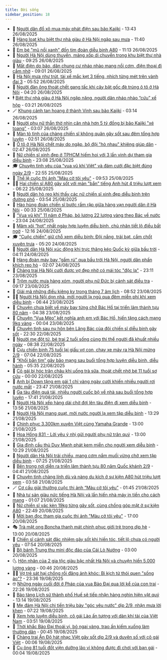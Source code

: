 ```yaml
---
title: Đời sống
sidebar_position: 18
---
```


<!-- dantri-doi-song:START -->
- 🥳 [Người dân đổ xô mua máy phát điện sau bão Kajiki](https://dantri.com.vn/doi-song/nguoi-dan-do-xo-mua-may-phat-dien-sau-bao-kajiki-20250826175204020.htm) - 13:43 26/08/2025
- 🌁 [Hàng loạt khu biệt thự nhà giàu ở Hà Nội ngập sau mưa](https://dantri.com.vn/doi-song/hang-loat-khu-biet-thu-nha-giau-o-ha-noi-ngap-sau-mua-20250826183436766.htm) - 11:40 26/08/2025
- 👀 [Em bé &quot;mũ nồi xanh&quot; đốn tim đoàn diễu binh A80](https://dantri.com.vn/doi-song/em-be-mu-noi-xanh-don-tim-doan-dieu-binh-a80-20250825195255783.htm) - 11:13 26/08/2025
- 🐻 [Người Hà Nội dùng thuyền, mảng xốp di chuyển trong khu biệt thự nhà giàu](https://dantri.com.vn/doi-song/nguoi-ha-noi-dung-thuyen-mang-xop-di-chuyen-trong-khu-biet-thu-nha-giau-20250826155519700.htm) - 09:25 26/08/2025
- 🦅 [Mất điện do bão, dân chung cư nháo nhào mang nồi cơm, điện thoại đi cắm nhờ](https://dantri.com.vn/doi-song/mat-dien-do-bao-dan-chung-cu-nhao-nhao-mang-noi-com-dien-thoai-di-cam-nho-20250826141814252.htm) - 09:01 26/08/2025
- 🦩 [Hà Nội mưa như trút, tài xế mắc kẹt 3 tiếng, nhích từng mét trên vành đai 3](https://dantri.com.vn/doi-song/ha-noi-mua-nhu-trut-tai-xe-mac-ket-3-tieng-nhich-tung-met-tren-vanh-dai-3-20250826122939670.htm) - 05:52 26/08/2025
- 🦏 [Người đàn ông thoát chết gang tấc khi cây bật gốc đè trúng ô tô ở Hà Nội](https://dantri.com.vn/doi-song/nguoi-dan-ong-thoat-chet-gang-tac-khi-cay-bat-goc-de-trung-o-to-o-ha-noi-20250826111244323.htm) - 04:20 26/08/2025
- 🕴 [Biệt thự nhà giàu ở Hà Nội ngập nặng, người dân nháo nhào “cứu” xế hộp](https://dantri.com.vn/doi-song/biet-thu-nha-giau-o-ha-noi-ngap-nang-nguoi-dan-nhao-nhao-cuu-xe-hop-20250826094941527.htm) - 03:21 26/08/2025
- 🪄 [Khung cảnh tan hoang ở thành Vinh sau bão Kajiki](https://dantri.com.vn/doi-song/khung-canh-tan-hoang-o-thanh-vinh-sau-bao-kajiki-20250826093617620.htm) - 03:14 26/08/2025
- 🚦 [Người phụ nữ thẫn thờ nhìn căn nhà hơn 5 tỷ đồng bị bão Kajiki &quot;xé toang&quot;](https://dantri.com.vn/doi-song/nguoi-phu-nu-than-tho-nhin-can-nha-hon-5-ty-dong-bi-bao-kajiki-xe-toang-20250826095024743.htm) - 03:07 26/08/2025
- 🤔 [Màn tỏ tình của chàng chiến sĩ không quân gây sốt sau đêm tổng hợp luyện](https://dantri.com.vn/doi-song/man-to-tinh-cua-chang-chien-si-khong-quan-gay-sot-sau-dem-tong-hop-luyen-20250825173623023.htm) - 02:51 26/08/2025
- 🚦 [Ô tô ở Hà Nội chết máy do ngập, bộ đội &quot;hò nhau&quot; khiêng giúp dân](https://dantri.com.vn/doi-song/o-to-o-ha-noi-chet-may-do-ngap-bo-doi-ho-nhau-khieng-giup-dan-20250826094311977.htm) - 02:47 26/08/2025
- 🐎 [Nữ chiến sĩ xinh đẹp ở TPHCM hiếm hoi với 3 lần vinh dự tham gia diễu binh](https://dantri.com.vn/doi-song/nu-chien-si-xinh-dep-o-tphcm-hiem-hoi-voi-3-lan-vinh-du-tham-gia-dieu-binh-20250824204221596.htm) - 23:08 25/08/2025
- 🎓 [Chuyện tình yêu của “vua vũ khí Việt&quot; và đám cưới đặc biệt đúng ngày 2/9](https://dantri.com.vn/doi-song/chuyen-tinh-yeu-cua-vua-vu-khi-viet-va-dam-cuoi-dac-biet-dung-ngay-29-20250825145003511.htm) - 22:55 25/08/2025
- 🐘 [Thể lệ cuộc thi ảnh &quot;Màu cờ tôi yêu&quot;](https://dantri.com.vn/xa-hoi/the-le-cuoc-thi-anh-mau-co-toi-yeu-20250819151323577.htm) - 09:53 25/08/2025
- 🧑‍🏫 [Hai chiến sĩ A80 gây sốt với màn &quot;bắn&quot; tiếng Anh hút 4 triệu lượt xem](https://dantri.com.vn/doi-song/hai-chien-si-a80-gay-sot-voi-man-ban-tieng-anh-hut-4-trieu-luot-xem-20250825122749875.htm) - 06:22 25/08/2025
- 🦒 [Người dân hò reo khi thấy các nữ chiến sĩ xinh đẹp diễu binh trên đường phố](https://dantri.com.vn/doi-song/nguoi-dan-ho-reo-khi-thay-cac-nu-chien-si-xinh-dep-dieu-binh-tren-duong-pho-20250825104529399.htm) - 03:54 25/08/2025
- 🧰 [Hào hùng đoàn chiến sĩ bước rầm rập giữa hàng vạn người dân ở Hà Nội](https://dantri.com.vn/doi-song/hao-hung-doan-chien-si-buoc-ram-rap-giua-hang-van-nguoi-dan-o-ha-noi-20250825005723785.htm) - 00:33 25/08/2025
- 🧐 [“Vua vũ khí&quot; 11 năm ở Pháp, bỏ lương 22 lượng vàng theo Bác về nước](https://dantri.com.vn/doi-song/vua-vu-khi-11-nam-o-phap-bo-luong-22-luong-vang-theo-bac-ve-nuoc-20250823234026712.htm) - 23:04 24/08/2025
- 🌮 [Mâm xôi “hot” nhất ngày hợp luyện diễu binh, chủ nhân tiết lộ điều bất ngờ](https://dantri.com.vn/doi-song/mam-xoi-hot-nhat-ngay-hop-luyen-dieu-binh-chu-nhan-tiet-lo-dieu-bat-ngo-20250824190017165.htm) - 12:16 24/08/2025
- 🎓 [&quot;Cuộc chiến&quot; giữ chỗ xem diễu binh: Đội nắng, trải bạt, cắm chốt xuyên trưa](https://dantri.com.vn/doi-song/cuoc-chien-giu-cho-xem-dieu-binh-doi-nang-trai-bat-cam-chot-xuyen-trua-20250824115827265.htm) - 05:20 24/08/2025
- 🚀 [Người dân Hà Nội xúc động khi trực thăng kéo Quốc kỳ giữa bầu trời](https://dantri.com.vn/doi-song/nguoi-dan-ha-noi-xuc-dong-khi-truc-thang-keo-quoc-ky-giua-bau-troi-20250824110044420.htm) - 04:11 24/08/2025
- 🤖 [Hàng đoàn máy bay “gầm rú” qua bầu trời Hà Nội, người dân phấn khích reo hò](https://dantri.com.vn/doi-song/hang-doan-may-bay-gam-ru-qua-bau-troi-ha-noi-nguoi-dan-phan-khich-reo-ho-20250824080830107.htm) - 02:07 24/08/2025
- 🤩 [Chàng trai Hà Nội cưới được vợ đẹp nhờ có mái tóc &quot;độc lạ&quot;](https://dantri.com.vn/doi-song/chang-trai-ha-noi-cuoi-duoc-vo-dep-nho-co-mai-toc-doc-la-20250824023019509.htm) - 23:11 23/08/2025
- 👹 [Trộm nước mưa hàng xóm, người phụ nữ Đức bị cảnh sát điều tra](https://dantri.com.vn/doi-song/trom-nuoc-mua-hang-xom-nguoi-phu-nu-duc-bi-canh-sat-dieu-tra-20250823143729232.htm) - 09:17 23/08/2025
- 🦩 [Giải mã những điều kiêng kỵ trong tháng 7 âm lịch](https://dantri.com.vn/doi-song/giai-ma-nhung-dieu-kieng-ky-trong-thang-7-am-lich-20250823154158601.htm) - 08:52 23/08/2025
- 🧑‍🏫 [Người Hà Nội dọn nhà, mời người lạ ngủ qua đêm miễn phí khi xem diễu binh](https://dantri.com.vn/doi-song/nguoi-ha-noi-don-nha-moi-nguoi-la-ngu-qua-dem-mien-phi-khi-xem-dieu-binh-20250823121701750.htm) - 06:44 23/08/2025
- 🌈 [Chuyện chưa biết về máy bay từng chở Bác Hồ tại triển lãm thành tựu 80 năm](https://dantri.com.vn/doi-song/chuyen-chua-biet-ve-may-bay-tung-cho-bac-ho-tai-trien-lam-thanh-tuu-80-nam-20250822105725756.htm) - 04:38 23/08/2025
- 💃 [Chuyện “Vua Mèo” kết nghĩa anh em với Bác Hồ, hiến tặng cách mạng 9kg vàng](https://dantri.com.vn/doi-song/chuyen-vua-meo-ket-nghia-anh-em-voi-bac-ho-hien-tang-cach-mang-9kg-vang-20250810103335954.htm) - 00:04 23/08/2025
- 💂 [Chuyện tình sau nụ hôn bên Lăng Bác của đôi chiến sĩ diễu binh gây sốt](https://dantri.com.vn/doi-song/chuyen-tinh-sau-nu-hon-ben-lang-bac-cua-doi-chien-si-dieu-binh-gay-sot-20250822171151860.htm) - 22:30 22/08/2025
- 🦏 [Người mẹ đột tử, bé trai 2 tuổi sống cùng thi thể người đã khuất nhiều ngày](https://dantri.com.vn/doi-song/nguoi-me-dot-tu-be-trai-2-tuoi-song-cung-thi-the-nguoi-da-khuat-nhieu-ngay-20250822123420092.htm) - 08:38 22/08/2025
- 🤡 [Cựu chiến binh 75 tuổi lại giấu vợ con, chạy xe máy ra Hà Nội mừng 2/9](https://dantri.com.vn/doi-song/cuu-chien-binh-75-tuoi-lai-giau-vo-con-chay-xe-may-ra-ha-noi-mung-29-20250822134500585.htm) - 07:04 22/08/2025
- 🫶 [“Khối bắn tim” gây bão mạng sau buổi tổng hợp luyện diễu binh, diễu hành](https://dantri.com.vn/doi-song/khoi-ban-tim-gay-bao-mang-sau-buoi-tong-hop-luyen-dieu-binh-dieu-hanh-20250822122313020.htm) - 05:35 22/08/2025
- 💪 [Cô gái bị hóc trân châu khi uống trà sữa, thoát chết nhờ bé 11 tuổi sơ cứu](https://dantri.com.vn/doi-song/co-gai-bi-hoc-tran-chau-khi-uong-tra-sua-thoat-chet-nho-be-11-tuoi-so-cuu-20250821190942424.htm) - 00:00 22/08/2025
- 🦅 [Anh bị Down tặng em gái 1 chỉ vàng ngày cưới khiến nhiều người rơi nước mắt](https://dantri.com.vn/doi-song/anh-bi-down-tang-em-gai-1-chi-vang-ngay-cuoi-khien-nhieu-nguoi-roi-nuoc-mat-20250821221611578.htm) - 23:47 21/08/2025
- 🧠 [Ga tàu điện quá tải, nhiều người cuốc bộ về nhà sau buổi tổng hợp luyện](https://dantri.com.vn/doi-song/ga-tau-dien-qua-tai-nhieu-nguoi-cuoc-bo-ve-nha-sau-buoi-tong-hop-luyen-20250822000029687.htm) - 17:41 21/08/2025
- 🦅 [Người Hà Nội xếp hàng dài chờ đợi lên tàu điện đi xem diễu binh](https://dantri.com.vn/doi-song/nguoi-ha-noi-xep-hang-dai-cho-doi-len-tau-dien-di-xem-dieu-binh-20250821203410352.htm) - 13:56 21/08/2025
- 💪 [Người Hà Nội mang quạt, mời nước người lạ xem tập diễu binh](https://dantri.com.vn/doi-song/nguoi-ha-noi-mang-quat-moi-nuoc-nguoi-la-xem-tap-dieu-binh-20250821202020220.htm) - 13:29 21/08/2025
- 🧐 [Chinh phục 3.300km xuyên Việt cùng Yamaha Grande](https://dantri.com.vn/doi-song/chinh-phuc-3300km-xuyen-viet-cung-yamaha-grande-20250821155511172.htm) - 13:00 21/08/2025
- 👀 [Hoa Hồng 831 - Lời yêu ý nhị gửi người phụ nữ trân quý](https://dantri.com.vn/doi-song/hoa-hong-831-loi-yeu-y-nhi-gui-nguoi-phu-nu-tran-quy-20250821141758306.htm) - 13:00 21/08/2025
- 🎉 [Gia đình cầu thủ Duy Mạnh phát kem miễn cho người xem diễu binh](https://dantri.com.vn/doi-song/gia-dinh-cau-thu-duy-manh-phat-kem-mien-cho-nguoi-xem-dieu-binh-20250821170334349.htm) - 10:29 21/08/2025
- 💂 [Người dân Hà Nội trải chiếu, mang cơm nắm muối vừng chờ xem tập diễu binh](https://dantri.com.vn/doi-song/nguoi-dan-ha-noi-trai-chieu-mang-com-nam-muoi-vung-cho-xem-tap-dieu-binh-20250821142012698.htm) - 07:25 21/08/2025
- 🚀 [Bên trong nơi diễn ra triển lãm thành tựu 80 năm Quốc khánh 2/9](https://dantri.com.vn/doi-song/ben-trong-noi-dien-ra-trien-lam-thanh-tuu-80-nam-quoc-khanh-29-20250820180444733.htm) - 04:41 21/08/2025
- 👹 [Chuyện tình chàng lính dù và nàng du kích ở sự kiện A80 hút triệu lượt xem](https://dantri.com.vn/doi-song/chuyen-tinh-chang-linh-du-va-nang-du-kich-o-su-kien-a80-hut-trieu-luot-xem-20250820161516566.htm) - 03:58 21/08/2025
- 🪄 [Cơ cấu giải thưởng cuộc thi ảnh “Màu cờ tôi yêu”](https://dantri.com.vn/xa-hoi/co-cau-giai-thuong-cuoc-thi-anh-mau-co-toi-yeu-20250821084508982.htm) - 01:45 21/08/2025
- 🌁 [Nhà tư sản giàu nức tiếng Hà Nội và lần hiến nhà máy in tiền cho cách mạng](https://dantri.com.vn/doi-song/nha-tu-san-giau-nuc-tieng-ha-noi-va-lan-hien-nha-may-in-tien-cho-cach-mang-20250817114842485.htm) - 01:07 21/08/2025
- 🌋 [Nữ chiến sĩ vác kèn 19kg từng gây sốt, cùng chồng góp mặt ở sự kiện A80](https://dantri.com.vn/doi-song/nu-chien-si-vac-ken-19kg-tung-gay-sot-cung-chong-gop-mat-o-su-kien-a80-20250820174448556.htm) - 22:49 20/08/2025
- 🦆 [Mời bạn đọc tham gia cuộc thi ảnh &quot;Màu cờ tôi yêu&quot;](https://dantri.com.vn/xa-hoi/moi-ban-doc-tham-gia-cuoc-thi-anh-mau-co-toi-yeu-20250814115212205.htm) - 17:00 20/08/2025
- 🎭 [Trà mật ong Boncha thanh mát chinh phục giới trẻ trong dịp hè](https://dantri.com.vn/doi-song/tra-mat-ong-boncha-thanh-mat-chinh-phuc-gioi-tre-trong-dip-he-20250820135630315.htm) - 13:00 20/08/2025
- 🤡 [Chiến sĩ cảnh sát đặc nhiệm gây sốt khi hiến tóc, tiết lộ chưa có người yêu](https://dantri.com.vn/doi-song/chien-si-canh-sat-dac-nhiem-gay-sot-khi-hien-toc-tiet-lo-chua-co-nguoi-yeu-20250820102956697.htm) - 07:54 20/08/2025
- 🦩 [Bộ bánh Trung thu mini độc đáo của Cái Lò Nướng](https://dantri.com.vn/doi-song/bo-banh-trung-thu-mini-doc-dao-cua-cai-lo-nuong-20250820091725918.htm) - 03:00 20/08/2025
- 🌜 [Hôn nhân của 2 gia tộc giàu bậc nhất Hà Nội và chuyện hiến 5.000 lượng vàng](https://dantri.com.vn/doi-song/hon-nhan-cua-2-gia-toc-giau-bac-nhat-ha-noi-va-chuyen-hien-5000-luong-vang-20250818095642768.htm) - 00:46 20/08/2025
- 🧑‍🏫 [Vợ trẻ sát hại chồng rồi đăng ảnh khóc: Bi kịch từ thói quen &quot;sống ảo&quot;?](https://dantri.com.vn/doi-song/vo-tre-sat-hai-chong-roi-dang-anh-khoc-bi-kich-tu-thoi-quen-song-ao-20250819172635258.htm) - 23:36 19/08/2025
- 🤓 [Những ngày cuối đời ở Pháp của vua Bảo Đại qua lời kể của con trai](https://dantri.com.vn/doi-song/nhung-ngay-cuoi-doi-o-phap-cua-vua-bao-dai-qua-loi-ke-cua-con-trai-20250818011922269.htm) - 22:26 19/08/2025
- 🤗 [Bảo tàng Lịch sử thành phố Huế sẽ tiếp nhận hàng nghìn hiện vật quý](https://dantri.com.vn/doi-song/bao-tang-lich-su-thanh-pho-hue-se-tiep-nhan-hang-nghin-hien-vat-quy-20250819162256071.htm) - 13:14 19/08/2025
- 🦒 [Mẹ đảm Hà Nội chi tiền triệu bày &quot;góc yêu nước&quot; dịp 2/9, nhận mưa lời khen](https://dantri.com.vn/doi-song/me-dam-ha-noi-chi-tien-trieu-bay-goc-yeu-nuoc-dip-29-nhan-mua-loi-khen-20250818233856617.htm) - 07:22 19/08/2025
- 💂 [Xem hợp luyện diễu binh, cô gái Lào ấn tượng với dàn khí tài của Việt Nam](https://dantri.com.vn/doi-song/xem-hop-luyen-dieu-binh-co-gai-lao-an-tuong-voi-dan-khi-tai-cua-viet-nam-20250819095927474.htm) - 03:51 19/08/2025
- 🚀 [Thời khắc Bảo Đại thoái vị, bỏ ngai vàng, trao ấn kiếm xuống làm thường dân](https://dantri.com.vn/doi-song/thoi-khac-bao-dai-thoai-vi-bo-ngai-vang-trao-an-kiem-xuong-lam-thuong-dan-20250815204646237.htm) - 00:45 19/08/2025
- 🐲 [Chàng trai Ấn Độ hát nhạc Việt gây sốt dịp 2/9 và duyên số với cô gái Việt](https://dantri.com.vn/doi-song/chang-trai-an-do-hat-nhac-viet-gay-sot-dip-29-va-duyen-so-voi-co-gai-viet-20250818091633783.htm) - 00:06 19/08/2025
- 🎡 [Cụ ông 81 tuổi đốt viện dưỡng lão vì không được đi chơi với bạn gái](https://dantri.com.vn/doi-song/cu-ong-81-tuoi-dot-vien-duong-lao-vi-khong-duoc-di-choi-voi-ban-gai-20250818223739930.htm) - 00:04 19/08/2025<!-- dantri-doi-song:END -->
